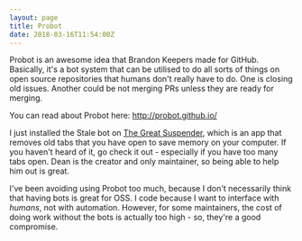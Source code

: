 ```yaml
---
layout: page
title: Probot
date: 2018-03-16T11:54:00Z
---
```


Probot is an awesome idea that Brandon Keepers made for GitHub. Basically, it's a bot system that can be utilised to do all sorts of things on open source repositories that humans don't really have to do. One is closing old issues. Another could be not merging PRs unless they are ready for merging. 

You can read about Probot here: http://probot.github.io/

I just installed the Stale bot on [The Great Suspender](https://github.com/deanoemcke/thegreatsuspender), which is an app that removes old tabs that you have open to save memory on your computer. If you haven't heard of it, go check it out - especially if you have too many tabs open. Dean is the creator and only maintainer, so being able to help him out is great.

I've been avoiding using Probot too much, because I don't necessarily think that having bots is great for OSS. I code because I want to interface with _humans_, not with automation. However, for some maintainers, the cost of doing work without the bots is actually too high - so, they're a good compromise.